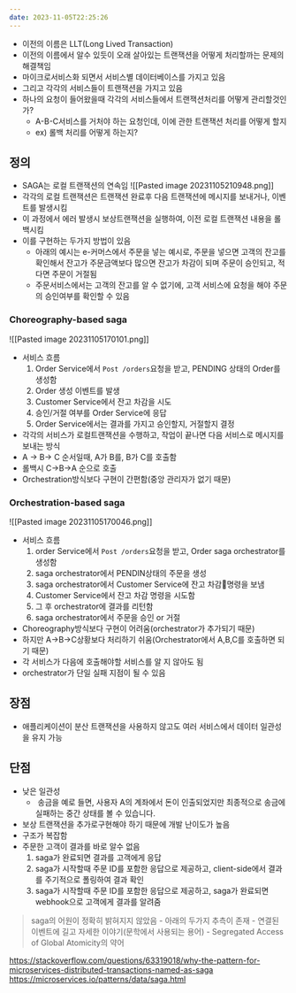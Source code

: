 ```yaml
---
date: 2023-11-05T22:25:26
---
```

- 이전의 이름은 LLT(Long Lived Transaction)
- 이전의 이름에서 알수 있듯이 오래 살아있는 트랜잭션을 어떻게 처리할까는 문제의 해결책임
- 마이크로서비스화 되면서 서비스별 데이터베이스를 가지고 있음
- 그리고 각각의 서비스들이 트랜잭션을 가지고 있음
- 하나의 요청이 들어왔을때 각각의 서비스들에서 트랜잭션처리를 어떻게 관리할것인가?
	- A-B-C서비스를 거처야 하는 요청인데, 이에 관한 트랜잭션 처리를 어떻게 할지
	- ex) 롤백 처리를 어떻게 하는지?

## 정의 
- SAGA는 로컬 트랜잭션의 연속임
![[Pasted image 20231105210948.png]]
- 각각의 로컬 트랜잭션은 트랜잭션 완료후 다음 트랜잭션에 메시지를 보내거나, 이벤트를 발생시킴
- 이 과정에서 에러 발생시 보상트랜잭션을 실행하여, 이전 로컬 트랜잭션 내용을 롤백시킴
- 이를 구현하는 두가지 방법이 있음
	- 아래의 예시는 e-커머스에서 주문을 넣는 예시로, 주문을 넣으면 고객의 잔고를 확인해서 잔고가 주문금액보다 많으면 잔고가 차감이  되며 주문이 승인되고, 적다면 주문이 거절됨
	- 주문서비스에서는 고객의 잔고를 알 수 없기에, 고객 서비스에 요청을 해야 주문의 승인여부를 확인할 수 있음

### Choreography-based saga
![[Pasted image 20231105170101.png]]
- 서비스 흐름
	1. Order Service에서 `Post /orders`요청을 받고, PENDING 상태의 Order를 생성함
	2. Order 생성 이벤트를 발생
	3. Customer Service에서 잔고 차감을 시도
	4. 승인/거절 여부를 Order Service에 응답
	5. Order Service에서는 결과를 가지고 승인할지, 거절할지 결정
- 각각의 서비스가 로컬트랜잭션을 수행하고, 작업이 끝나면 다음 서비스로 메시지를 보내는 방식
- A -> B-> C 순서일때, A가 B를, B가 C를 호출함
- 롤백시 C->B->A 순으로 호출
- Orchestration방식보다 구현이 간편함(중앙 관리자가 없기 때문)


### Orchestration-based saga

![[Pasted image 20231105170046.png]]
- 서비스 흐름
	1. order Service에서 `Post /orders`요청을 받고, Order saga orchestrator를 생성함
	2. saga orchestrator에서 PENDIN상태의 주문을 생성
	3. saga orchestrator에서 Customer Service에 잔고 차감명령을 보냄
	4. Customer Service에서 잔고 차감 명령을 시도함
	5. 그 후 orchestrator에 결과를 리턴함
	6. saga orchestrator에서 주문을 승인 or 거절
- Choreography방식보다 구현이 어려움(orchestrator가 추가되기 때문)
- 하지만 A->B->C상황보다 처리하기 쉬움(Orchestrator에서 A,B,C를 호출하면 되기 때문)
- 각 서비스가 다음에 호출해야할 서비스를 알 지 않아도 됨
- orchestrator가 단일 실패 지점이 될 수 있음

## 장점
- 애플리케이션이 분산 트랜잭션을 사용하지 않고도 여러 서비스에서 데이터 일관성을 유지 가능

## 단점
- 낮은 일관성
	-  송금을 예로 들면, 사용자 A의 계좌에서 돈이 인출되었지만 최종적으로 송금에 실패하는 중간 상태를 볼 수 있습니다.
- 보상 트랜잭션을 추가로구현해야 하기 때문에 개발 난이도가 높음
- 구조가 복잡함
- 주문한 고객이 결과를 바로 알수 없음
	1. saga가 완료되면 결과를 고객에게 응답
	2. saga가 시작할때 주문 ID를 포함한 응답으로 제공하고, client-side에서 결과를 주기적으로 폴링하여 결과 확인
	3. saga가 시작할때 주문 ID를 포함한 응답으로 제공하고, saga가 완료되면 webhook으로 고객에게 결과를 알려줌

>saga의 어원이 정확히 밝혀지지 않았음
	- 아래의 두가지 추측이 존재
		- 연결된 이벤트에 길고 자세한 이야기(문학에서 사용되는 용어)
		- Segregated Access of Global Atomicity의 약어

https://stackoverflow.com/questions/63319018/why-the-pattern-for-microservices-distributed-transactions-named-as-saga
https://microservices.io/patterns/data/saga.html